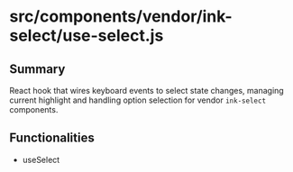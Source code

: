 # src/components/vendor/ink-select/use-select.js

## Summary
React hook that wires keyboard events to select state changes, managing current highlight and handling option selection for vendor `ink-select` components.

## Functionalities
- useSelect